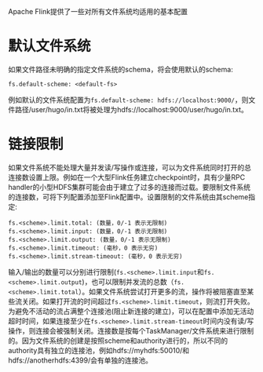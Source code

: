 Apache Flink提供了一些对所有文件系统均适用的基本配置
# 默认文件系统
如果文件路径未明确的指定文件系统的schema，将会使用默认的schema:
```properties
fs.default-scheme: <default-fs>
```
例如默认的文件系统配置为`fs.default-scheme: hdfs://localhost:9000/`，则文件路径/user/hugo/in.txt将被处理为hdfs://localhost:9000/user/hugo/in.txt。
# 链接限制
如果文件系统不能处理大量并发读/写操作或连接，可以为文件系统同时打开的总连接数设置上限。例如在一个大型Flink任务建立checkpoint时，具有少量RPC handler的小型HDFS集群可能会由于建立了过多的连接而过载。要限制文件系统的连接数，可将下列配置添加至Flink配置中。设置限制的文件系统由其scheme指定:
```properties
fs.<scheme>.limit.total: (数量，0/-1 表示无限制)
fs.<scheme>.limit.input: (数量，0/-1 表示无限制)
fs.<scheme>.limit.output: (数量，0/-1 表示无限制)
fs.<scheme>.limit.timeout: (毫秒，0 表示无穷)
fs.<scheme>.limit.stream-timeout: (毫秒，0 表示无穷)
```
输入/输出的数量可以分别进行限制(`fs.<scheme>.limit.input`和`fs.<scheme>.limit.output`)，也可以限制并发流的总数（`fs.<scheme>.limit.total`）。如果文件系统尝试打开更多的流，操作将被阻塞直至某些流关闭。如果打开流的时间超过`fs.<scheme>.limit.timeout`，则流打开失败。为避免不活动的流占满整个连接池(阻止新连接的建立)，可以在配置中添加无活动超时时间，如果连接至少在`fs.<scheme>.limit.stream-timeout`时间内没有读/写操作，则连接会被强制关闭。连接数是按每个TaskManager/文件系统来进行限制的。因为文件系统的创建是按照scheme和authority进行的，所以不同的authority具有独立的连接池，例如hdfs://myhdfs:50010/和hdfs://anotherhdfs:4399/会有单独的连接池。